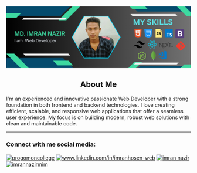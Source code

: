 ![logo](https://github.com/Imrannazirmim/Imrannazirmim/blob/main/I%20am%20web%20developer%20(1).png)
<h2 align="center">About Me</h2>
 I'm an experienced and innovative passionate Web Developer with a strong foundation in both frontend and backend technologies. I love creating efficient, scalable, and responsive web applications that offer a seamless user experience. My focus is on building modern, robust web solutions with clean and maintainable code.
<hr>
<h3 align="left">Connect with me social media:</h3>
<p align="left">
<a href="https://twitter.com/progomoncollege" target="blank"><img align="center" src="https://raw.githubusercontent.com/rahuldkjain/github-profile-readme-generator/master/src/images/icons/Social/twitter.svg" alt="progomoncollege" height="30" width="40" /></a>
<a href="https://linkedin.com/in/www.linkedin.com/in/imranhosen-web" target="blank"><img align="center" src="https://raw.githubusercontent.com/rahuldkjain/github-profile-readme-generator/master/src/images/icons/Social/linked-in-alt.svg" alt="www.linkedin.com/in/imranhosen-web" height="30" width="40" /></a>
<a href="https://fb.com/imran nazir" target="blank"><img align="center" src="https://raw.githubusercontent.com/rahuldkjain/github-profile-readme-generator/master/src/images/icons/Social/facebook.svg" alt="imran nazir" height="30" width="40" /></a>
<a href="https://www.youtube.com/c/imrannazirmim" target="blank"><img align="center" src="https://raw.githubusercontent.com/rahuldkjain/github-profile-readme-generator/master/src/images/icons/Social/youtube.svg" alt="imrannazirmim" height="30" width="40" /></a>
</p>


